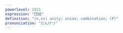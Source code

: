 ```yaml
---
powerlevel: 1921
expression: "団結"
definition: "(n,vs) unity; union; combination; (P)"
pronunciation: "だんけつ"
---
```

